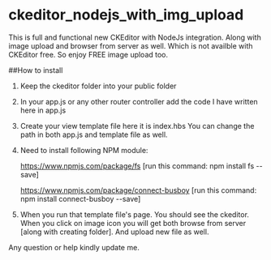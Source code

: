 # ckeditor_nodejs_with_img_upload
This is full and functional new CKEditor with NodeJs integration. Along with image upload and browser from server as well. Which is not availble with CKEditor free. So enjoy FREE image upload too.

##How to install

1. Keep the ckeditor folder into your public folder

2. In your app.js or any other router controller add the code I have written here in app.js

3. Create your view template file here it is index.hbs You can change the path in both app.js and template file as well.

4. Need to install following NPM module:
    
    https://www.npmjs.com/package/fs [run this command: npm install fs --save]
    
    https://www.npmjs.com/package/connect-busboy  [run this command: npm install connect-busboy --save]

5. When you run that template file's page. You should see the ckeditor. When you click on image icon you will get both browse from server [along with creating folder]. And upload new file as well.

Any question or help kindly update me.
